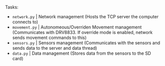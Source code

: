 Tasks:

- `network.py` | Network management (Hosts the TCP server the computer connects to)
- `movement.py` | Autonomeous/Overriden Movement management (Communicates with DRV8833. If override mode is enabled, network sends movement commands to this)
- `sensors.py` | Sensors management (Communicates with the sensors and sends data to the server and data thread)
- `data.py` | Data management (Stores data from the sensors to the SD card)
